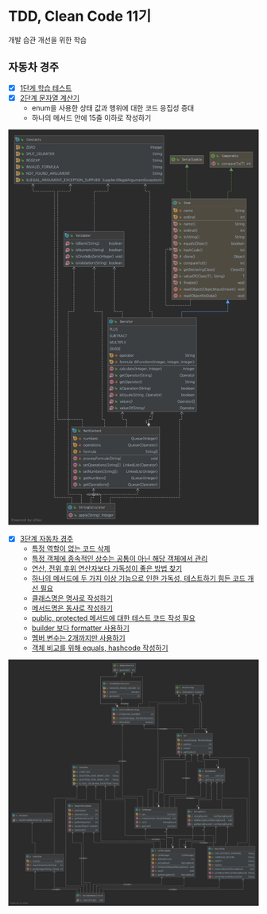 # TDD, Clean Code 11기
개발 습관 개선을 위한 학습

## 자동차 경주
- [x] [1단게 학습 테스트](https://github.com/next-step/java-racingcar/pull/1847#pullrequestreview-601760737)
- [x] [2단계 문자열 계산기](https://github.com/next-step/java-racingcar/pull/1914#pullrequestreview-605336872)
    - enum을 사용한 상태 값과 행위에 대한 코드 응집성 증대
    - 하나의 메서드 안에 15줄 이하로 작성하기

![uml](docs/Constants.png)

- [x] [3단계 자동차 경주](https://github.com/next-step/java-racingcar/pull/1960#pullrequestreview-607170886)
    - [특정 역할이 없는 코드 삭제](https://github.com/next-step/java-racingcar/pull/1960#discussion_r589048328)
    - [특정 객체에 종속적인 상수는 공통이 아닌 해당 객체에서 관리](https://github.com/next-step/java-racingcar/pull/1960#discussion_r589048600)
    - [연산, 전위 후위 연산자보다 가독성이 좋은 방법 찾기](https://github.com/next-step/java-racingcar/pull/1960#discussion_r589049127)
    - [하나의 메서드에 두 가지 이상 기능으로 인한 가독성, 테스트하기 힘든 코드 개선 필요](https://github.com/next-step/java-racingcar/pull/1960#discussion_r589050223)
    - [클래스명은 명사로 작성하기](https://github.com/next-step/java-racingcar/pull/1960#discussion_r590055725)
    - [메서드명은 동사로 작성하기](https://github.com/next-step/java-racingcar/pull/1960#discussion_r590056162)
    - [public, protected 메서드에 대한 테스트 코드 작성 필요](https://github.com/next-step/java-racingcar/pull/1960#discussion_r590072116)
    - [builder 보다 formatter 사용하기](https://github.com/next-step/java-racingcar/pull/1960#discussion_r590075327)
    - [멤버 변수는 2개까지만 사용하기](https://github.com/next-step/java-racingcar/pull/1960#discussion_r590078081)
    - [객체 비교를 위해 equals, hashcode 작성하기](https://github.com/next-step/java-racingcar/pull/1960#discussion_r590105669)

![uml](docs/RequestRacingGame.png)
